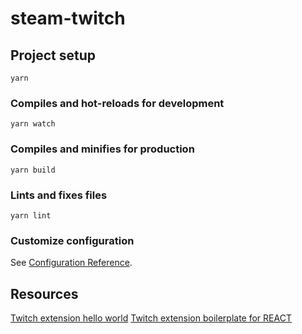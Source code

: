 # steam-twitch

## Project setup
```
yarn
```

### Compiles and hot-reloads for development
```
yarn watch
```

### Compiles and minifies for production
```
yarn build
```

### Lints and fixes files
```
yarn lint
```

### Customize configuration
See [Configuration Reference](https://cli.vuejs.org/config/).


## Resources

[Twitch extension hello world](https://github.com/twitchdev/extensions-hello-world)
[Twitch extension boilerplate for REACT](https://github.com/twitchdev/extensions-boilerplate)